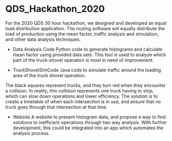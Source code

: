 # QDS_Hackathon_2020
For the 2020 QDS 30 hour hackathon, we designed and developed an equal load distribution application.  The routing software will equally distribute the load of production using the mean factor, traffic analysis and simulation, and other data analysis techniques.

- Data Analysis Code
Python code to generate histograms and calculate mean factor using provided data sets. This tool is used to analyze which part of the truck-shovel operation is most in need of improvement.

- TruckShovelSimCode
Java code to simulate traffic around the loading area of the truck shovel operation.

The black squares represent trucks, and they turn red when they encounter a collision. In reality, this collision represents one truck having to stop, which can slow down operations and lower efficiency. The solution is to create a timetable of when each intersection is in use, and ensure that no truck goes through that intersection at that time.

- Website
A website to present histogram data, and propose a way to find solutions to inefficient operations through two way analysis. With further development, this could be integrated into an app which automates the analysis process.
